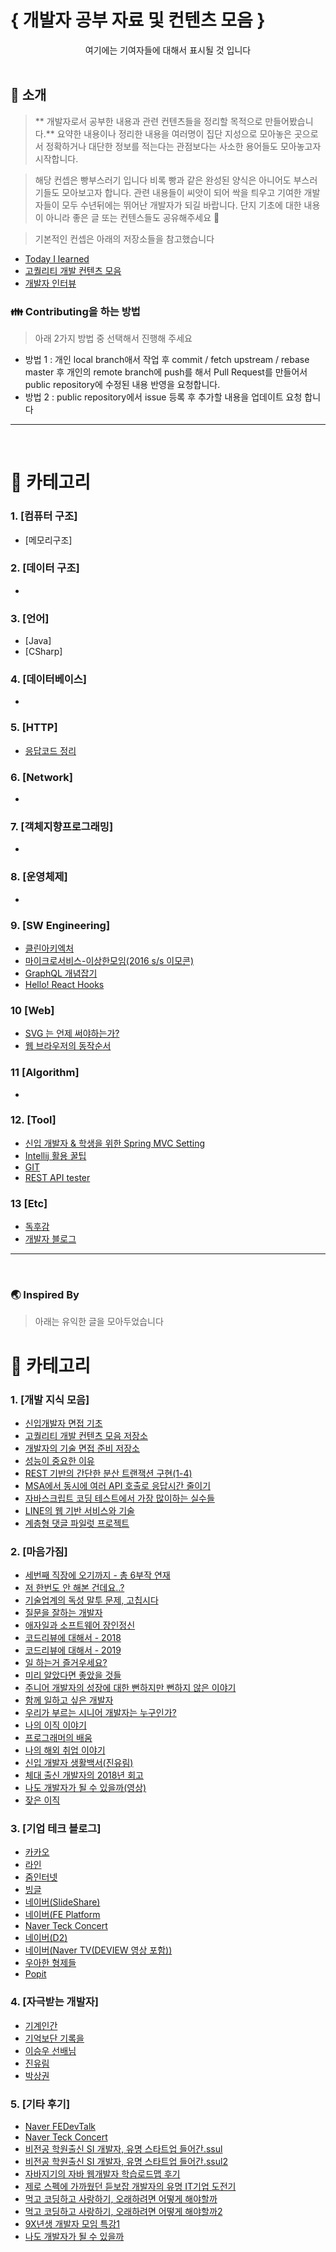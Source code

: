 # { 개발자 공부 자료 및 컨텐츠 모음 }

<div align=center>
	여기에는 기여자들에 대해서 표시될 것 입니다
</div>

</br>

## :mega: 소개
> ** 개발자로서 공부한 내용과 관련 컨텐츠들을 정리할 목적으로 만들어봤습니다.**
> 요약한 내용이나 정리한 내용을 여러명이 집단 지성으로 모아놓은 곳으로서 
> 정확하거나 대단한 정보를 적는다는 관점보다는 사소한 용어들도 모아놓고자 시작합니다. 

> 해당 컨셉은 빵부스러기 입니다 비록 빵과 같은 완성된 양식은 아니어도 부스러기들도 모아보고자 합니다. 
> 관련 내용들이 씨앗이 되어 싹을 틔우고 기여한 개발자들이 모두 수년뒤에는 뛰어난 개발자가 되길 바랍니다. 
> 단지 기초에 대한 내용이 아니라 좋은 글 또는 컨텐스들도 공유해주세요 :pray:

> 기본적인 컨셉은 아래의 저장소들을 참고했습니다
- [Today I learned](https://github.com/study-backend/TIL)
- [고퀄리티 개발 컨텐츠 모음](https://github.com/study-backend/goQuality-dev-contents)
- [개발자 인터뷰](https://github.com/study-backend/Interview_Question_for_Beginner)

### :family: Contributing을 하는 방법 
> 아래 2가지 방법 중 선택해서 진행해 주세요 

- 방법 1 : 개인 local branch애서 작업 후 commit / fetch upstream / rebase master 후 
          개인의 remote branch에 push를 해서 Pull Request를 만들어서 public repository에 수정된 내용 반영을 요청합니다.
- 방법 2 : public repository에서 issue 등록 후 추가할 내용을 업데이트 요청 합니다

-------------------------------------------
</br>

# :mag_right: 카테고리

### 1. [컴퓨터 구조]
- [메모리구조]

### 2. [데이터 구조]
- 

### 3. [언어]
- [Java]
- [CSharp]

### 4. [데이터베이스]
- 

### 5. [HTTP]
- [응답코드 정리](https://km0830.tistory.com/33?category=788307)

### 6. [Network]
- 

### 7. [객체지향프로그래밍]
- 

### 8. [운영체제]
- 

### 9. [SW Engineering]
- [클린아키엑처](https://brunch.co.kr/@springboot/228#comment)
- [마이크로서비스-이상한모임(2016 s/s 이모콘)](https://www.youtube.com/watch?v=mCTRkN1Hny0)
- [GraphQL 개념잡기](https://tech.kakao.com/2019/08/01/graphql-basic/)
- [Hello! React Hooks](https://ahnheejong.name/articles/hello-react-hooks/)

### 10 [Web]
- [SVG 는 언제 써야하는가?](https://mygumi.tistory.com/283?category=642143)
- [웹 브라우저의 동작순서](https://mygumi.tistory.com/200?category=642143)

### 11 [Algorithm]
- 

### 12. [Tool]
- [신입 개발자 & 학생을 위한 Spring MVC Setting](https://www.popit.kr/%EC%8B%A0%EC%9E%85-%EA%B0%9C%EB%B0%9C%EC%9E%90-%ED%95%99%EC%83%9D%EC%9D%84-%EC%9C%84%ED%95%9C-spring-mvc-setting-1%ED%8E%B8/?_fr=dable&utm_source=dable)
- [Intellij 활용 꿀팁](https://www.popit.kr/%EC%9D%B8%ED%85%94%EB%A6%ACj-%ED%99%9C%EC%9A%A9-%EA%BF%80%ED%8C%81-42%EA%B0%80%EC%A7%80-%EC%A0%95%EB%A6%AC/?_fr=dable&utm_source=dable)
- [GIT](https://github.com/Integerous/git-tips)
- [REST API tester](https://www.swapi.co)

### 13 [Etc]
- [독후감](https://devjang.github.io/categories/book/)
- [개발자 블로그](https://awesome-devblog.netlify.com)

-------------------------------------
</br>

### :earth_asia: Inspired By
> 아래는 유익한 글을 모아두었습니다 

# :mag_right: 카테고리

### 1. [개발 지식 모음]
- [신입개발자 면접 기초](https://jeong-pro.tistory.com/category/%EC%8B%A0%EC%9E%85%20%EA%B0%9C%EB%B0%9C%EC%9E%90%20%EB%A9%B4%EC%A0%91%20%EA%B8%B0%EC%B4%88)
- [고퀄리티 개발 컨텐츠 모음 저장소](https://github.com/Integerous/goQuality-dev-contents/blob/master/README.md)
- [개발자의 기술 면접 준비 저장소](https://github.com/JaeYeopHan/Interview_Question_for_Beginner)
- [성능이 중요한 이유](https://developers.google.com/web/fundamentals/performance/why-performance-matters/)
- [REST 기반의 간단한 분산 트랜잭션 구현(1-4)](https://www.popit.kr/rest-%ea%b8%b0%eb%b0%98%ec%9d%98-%ea%b0%84%eb%8b%a8%ed%95%9c-%eb%b6%84%ec%82%b0-%ed%8a%b8%eb%9e%9c%ec%9e%ad%ec%85%98-%ea%b5%ac%ed%98%84-1%ed%8e%b8/?utm_source=popit&utm_campaign=notice)
- [MSA에서 동시에 여러 API 호출로 응답시간 줄이기](https://www.popit.kr/msa%EC%97%90%EC%84%9C-%EB%8F%99%EC%8B%9C%EC%97%90-%EC%97%AC%EB%9F%AC-api-%ED%98%B8%EC%B6%9C%EB%A1%9C-%EC%9D%91%EB%8B%B5-%EC%8B%9C%EA%B0%84-%EC%A4%84%EC%9D%B4%EA%B8%B0)
- [자바스크립트 코딩 테스트에서 가장 많이하는 실수들](https://medium.com/%EC%98%A4%EB%8A%98%EC%9D%98-%ED%94%84%EB%A1%9C%EA%B7%B8%EB%9E%98%EB%B0%8D/%EC%9E%90%EB%B0%94%EC%8A%A4%ED%81%AC%EB%A6%BD%ED%8A%B8-%EC%BD%94%EB%94%A9-%ED%85%8C%EC%8A%A4%ED%8A%B8%EC%97%90%EC%84%9C-%EA%B0%80%EC%9E%A5-%EB%A7%8E%EC%9D%B4%ED%95%98%EB%8A%94-%EC%8B%A4%EC%88%98%EB%93%A4-a10df2c884c)
- [LINE의 웹 기반 서비스와 기술](https://engineering.linecorp.com/ko/blog/line-web-services-and-techs/)
- [계층형 댓글 파일럿 프로젝트](https://zuminternet.github.io/ZUM-Pilot-ryudung/)

### 2. [마음가짐]
- [세번째 직장에 오기까지 - 총 6부작 연재](https://jojoldu.tistory.com/277?category=689637)
- [저 한번도 안 해본 건데요..?](https://brunch.co.kr/@sweetnsour/3)    
- [기술업계의 독성 말투 문제, 고칩시다](https://edykim.com/ko/post/tech-has-a-toxic-tone-problem-lets-fix-it/)
- [질문을 잘하는 개발자](https://jbee.io/essay/good_questionor/)
- [애자일과 소프트웨어 장인정신](https://brunch.co.kr/@cleancode/39)
- [코드리뷰에 대해서 - 2018](https://www.slideshare.net/codetemplate/2018-01code-review-95601233)
- [코드리뷰에 대해서 - 2019](https://www.slideshare.net/codetemplate/2019-11code-review)
- [일 하는거 즐거우세요?](https://brunch.co.kr/@andkakao/118)
- [미리 알았다면 좋았을 것들](https://speakerdeck.com/jaeyeophan/miri-alassdamyeon-johasseul-geosdeul)
- [주니어 개발자의 성장에 대한 뻔하지만 뻔하지 않은 이야기](https://speakerdeck.com/jaeyeophan/junieo-gaebaljayi-seongjange-daehaeseo)
- [함께 일하고 싶은 개발자](https://speakerdeck.com/jaeyeophan/gdg-campus-2018-meetup-balpyojaryo-hamgge-ilhago-sipeun-gaebalja)
- [우리가 부르는 시니어 개발자는 누구인가?](http://woowabros.github.io/woowabros/2017/07/03/senior.html)
- [나의 이직 이야기](https://www.slideshare.net/ssuser69b63d1/ss-82150195)
- [프로그래머의 배움](slideshare.net/HeejongAhn/ss-152627139)
- [나의 해외 취업 이야기](https://www.slideshare.net/deoratore/ss-148684326)
- [신입 개발자 생활백서(진유림)](https://www.slideshare.net/jayjin0427/ss-71896768)
- [체대 출신 개발자의 2018년 회고](https://ryan-han.com/post/memoirs/memoirs2018/)
- [나도 개발자가 될 수 있을까(영상)](https://www.edwith.org/sef-2019/joinLectures/24506)
- [잦은 이직](https://blog.outsider.ne.kr/1445?category=1)


### 3. [기업 테크 블로그]
- [카카오](https://tech.kakao.com/)
- [라인](https://engineering.linecorp.com/ko/blog/)
- [줌인터넷](https://zuminternet.github.io/)
- [빙글](https://medium.com/vingle-tech-blog)
- [네이버(SlideShare)](https://www.slideshare.net/NaverEngineering/presentations)
- [네이버(FE Platform](https://medium.com/naver-fe-platform/archive)
- [Naver Teck Concert](http://techcon.naver.com/)
- [네이버(D2)](https://d2.naver.com/home)
- [네이버(Naver TV(DEVIEW 영상 포함))](https://tv.naver.com/naverd2)
- [우아한 형제들](http://woowabros.github.io/)
- [Popit](https://www.popit.kr/)

### 4. [자극받는 개발자]
- [기계인간](https://johngrib.github.io/)
- [기억보단 기록을](https://jojoldu.tistory.com/)
- [이승우 선배님](https://github.com/asbubam/resume)
- [진유림](https://milooy.wordpress.com/)
- [박상권](https://github.com/ParkSangGwon/Introduce)

### 5. [기타 후기]
- [Naver FEDevTalk](https://github.com/NAVER-FEPlatform/FEDevtalk)
- [Naver Teck Concert](https://blog.martinwork.co.kr/review/2019/04/11/2019-04-11-naver-tech-review.html)
- [비전공 학원출신 SI 개발자, 유명 스타트업 들어간.ssul](https://jojoldu.tistory.com/247?category=717426)
- [비전공 학원출신 SI 개발자, 유명 스타트업 들어간.ssul2](https://devjang.github.io/2017/11/16/2017-11-16-okky/)
- [자바지기의 자바 웹개발자 학습로드맵 후기](https://jojoldu.tistory.com/46?category=717426)
- [제로 스펙에 가까웠던 듣보잡 개발자의 유명 IT기업 도전기](https://jojoldu.tistory.com/280?category=717426)
- [먹고 코딩하고 사랑하기, 오래하려면 어떻게 해야할까](https://devjang.github.io/2016/06/19/2016-06-19-ksug/)
- [먹고 코딩하고 사랑하기, 오래하려면 어떻게 해야할까2](https://jojoldu.tistory.com/24)
- [9X년생 개발자 모임 특강1](https://devjang.github.io/2016/06/24/2016-06-24-9xd/)
- [나도 개발자가 될 수 있을까](https://blog.naver.com/gurehfdl123/221518991331)
